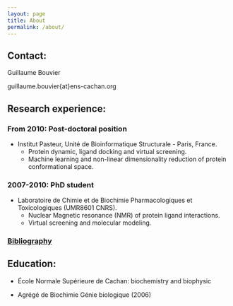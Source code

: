 ```yaml
---
layout: page
title: About
permalink: /about/
---
```


## Contact:

Guillaume Bouvier

guillaume.bouvier{at}ens-cachan.org

## Research experience:

### From 2010: Post-doctoral position

- Institut Pasteur, Unité de Bioinformatique Structurale - Paris, France.
    - Protein dynamic, ligand docking and virtual screening.
    - Machine learning and non-linear dimensionality reduction of protein conformational space.

### 2007-2010: PhD student

- Laboratoire de Chimie et de Biochimie Pharmacologiques et Toxicologiques (UMR8601 CNRS).
    - Nuclear Magnetic resonance (NMR) of protein ligand interactions.
    - Virtual screening and molecular modeling.

### [Bibliography](http://izar.crabdance.com/bibliography.html)

## Education:

- École Normale Supérieure de Cachan: biochemistry and biophysic

- Agrégé de Biochimie Génie biologique (2006)

